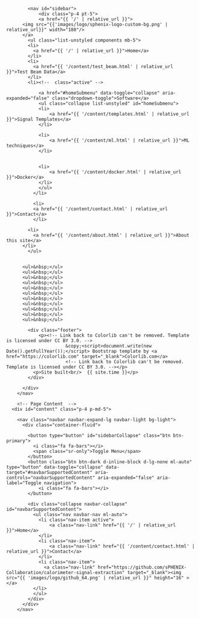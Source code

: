 			<nav id="sidebar">
				<div class="p-4 pt-5">
		  		<a href="{{ '/' | relative_url }}">
          <img src="{{'images/logo/sphenix-logo-custom-bg.png' | relative_url}}" width="180"/>
          </a>
	        <ul class="list-unstyled components mb-5">
            <li>
              <a href="{{ '/' | relative_url }}">Home</a>
            </li>
            <li>
              <a href="{{ '/content/test_beam.html' | relative_url }}">Test Beam Data</a>
            </li>
            <li><!--  class="active" -->

	            <a href="#homeSubmenu" data-toggle="collapse" aria-expanded="false" class="dropdown-toggle">Software</a>
	            <ul class="collapse list-unstyled" id="homeSubmenu">
                <li>
                    <a href="{{ '/content/templates.html' | relative_url }}">Signal Templates</a>
                </li>

                <li>
                    <a href="{{ '/content/ml.html' | relative_url }}">ML techniques</a>
                </li>


                <li>
                    <a href="{{ '/content/docker.html' | relative_url }}">Docker</a>
                </li>
	            </ul>
	          </li>

	          <li>
              <a href="{{ '/content/contact.html' | relative_url }}">Contact</a>
	          </li>

            <li>
              <a href="{{ '/content/about.html' | relative_url }}">About this site</a>
          </li>
	        </ul>
      

          <ul>&nbsp;</ul>
          <ul>&nbsp;</ul>
          <ul>&nbsp;</ul>
          <ul>&nbsp;</ul>
          <ul>&nbsp;</ul>
          <ul>&nbsp;</ul>
          <ul>&nbsp;</ul>
          <ul>&nbsp;</ul>
          <ul>&nbsp;</ul>
          <ul>&nbsp;</ul>
          <ul>&nbsp;</ul>

	        <div class="footer">
	        	<p><!-- Link back to Colorlib can't be removed. Template is licensed under CC BY 3.0. -->
						  &copy;<script>document.write(new Date().getFullYear());</script> Bootstrap template by <a href="https://colorlib.com" target="_blank">Colorlib.com</a>
						  <!-- Link back to Colorlib can't be removed. Template is licensed under CC BY 3.0. --></p>
              <p>Site built<br/>  {{ site.time }}</p>
	        </div>

	      </div>
    	</nav>

        <!-- Page Content  -->
      <div id="content" class="p-4 p-md-5">

        <nav class="navbar navbar-expand-lg navbar-light bg-light">
          <div class="container-fluid">

            <button type="button" id="sidebarCollapse" class="btn btn-primary">
              <i class="fa fa-bars"></i>
              <span class="sr-only">Toggle Menu</span>
            </button>
            <button class="btn btn-dark d-inline-block d-lg-none ml-auto" type="button" data-toggle="collapse" data-target="#navbarSupportedContent" aria-controls="navbarSupportedContent" aria-expanded="false" aria-label="Toggle navigation">
                <i class="fa fa-bars"></i>
            </button>

            <div class="collapse navbar-collapse" id="navbarSupportedContent">
              <ul class="nav navbar-nav ml-auto">
                <li class="nav-item active">
                    <a class="nav-link" href="{{ '/' | relative_url }}">Home</a>
                </li>
                <li class="nav-item">
                    <a class="nav-link" href="{{ '/content/contact.html' | relative_url }}">Contact</a>
                </li>
                <li class="nav-item">
                  <a class="nav-link" href="https://github.com/sPHENIX-Collaboration/calorimeter-signal-extraction" target="_blank"><img src="{{ 'images/logo/github_64.png' | relative_url }}" height="16" ></a>
              </li>
              </ul>
            </div>
          </div>
        </nav>